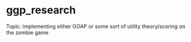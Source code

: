 # ggp_research
Topic: implementing either GOAP or some sort of utility theory/scoring on the zombie game
